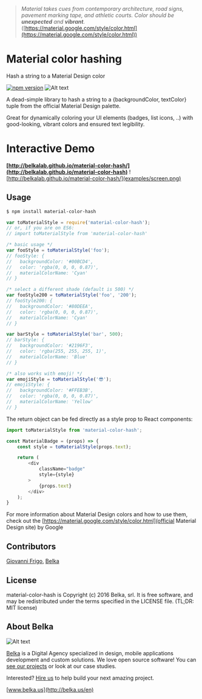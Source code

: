 > _Material takes cues from contemporary architecture, road signs, pavement marking tape, and athletic courts. Color should be **unexpected** and **vibrant**._ ([https://material.google.com/style/color.html](https://material.google.com/style/color.html))

# Material color hashing

Hash a string to a Material Design color

[![npm version](https://badge.fury.io/js/material-color-hash.svg)](https://badge.fury.io/js/material-color-hash)
![Alt text](https://img.shields.io/badge/license-MIT-green.svg?style=flat)

A dead-simple library to hash a string to a {backgroundColor, textColor} tuple from the official Material Design palette.

Great for dynamically coloring your UI elements (badges, list icons, ..) with good-looking, vibrant colors and ensured text legibility.

# Interactive Demo
**[http://belkalab.github.io/material-color-hash/](http://belkalab.github.io/material-color-hash)**
![http://belkalab.github.io/material-color-hash/](examples/screen.png)

## Usage

```bash
$ npm install material-color-hash
```

```js
var toMaterialStyle = require('material-color-hash');
// or, if you are on ES6:
// import toMaterialStyle from 'material-color-hash'

/* basic usage */
var fooStyle = toMaterialStyle('foo');
// fooStyle: {
//   backgroundColor: '#00BCD4',
//   color: 'rgba(0, 0, 0, 0.87)',
//   materialColorName: 'Cyan'
// }

/* select a different shade (default is 500) */
var fooStyle200 = toMaterialStyle('foo', '200');
// fooStyle200: {
//   backgroundColor: '#80DEEA',
//   color: 'rgba(0, 0, 0, 0.87)',
//   materialColorName: 'Cyan'
// }

var barStyle = toMaterialStyle('bar', 500);
// barStyle: {
//   backgroundColor: '#2196F3',
//   color: 'rgba(255, 255, 255, 1)',
//   materialColorName: 'Blue'
// }

/* also works with emoji! */
var emojiStyle = toMaterialStyle('😎');
// emojiStyle: {
//   backgroundColor: '#FFEB3B',
//   color: 'rgba(0, 0, 0, 0.87)',
//   materialColorName: 'Yellow'
// }
```

The return object can be fed directly as a style prop to React components:


```js
import toMaterialStyle from 'material-color-hash';

const MaterialBadge = (props) => {
	const style = toMaterialStyle(props.text);

	return (
		<div
			className="badge"
			style={style}
		>
			{props.text}
		</div>
	);
}
```

For more information about Material Design colors and how to use them, check out the [https://material.google.com/style/color.html](official Material Design site) by Google

## Contributors
[Giovanni Frigo](https://github.com/giovannifrigo), [Belka](https://github.com/BelkaLab)

## License
material-color-hash is Copyright (c) 2016 Belka, srl. It is free software, and may be redistributed under the terms specified in the LICENSE file. (TL;DR: MIT license)

## About Belka
![Alt text](http://s2.postimg.org/rcjk3hf5x/logo_rosso.jpg)

[Belka](http://belka.us/en) is a Digital Agency specialized in design, mobile applications development and custom solutions.
We love open source software! You can [see our projects](http://belka.us/en/portfolio/) or look at our case studies.

Interested? [Hire us](http://belka.us/en/contacts/) to help build your next amazing project.

[www.belka.us](http://belka.us/en)
